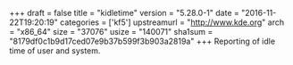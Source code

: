 +++
draft = false
title = "kidletime"
version = "5.28.0-1"
date = "2016-11-22T19:20:19"
categories = ['kf5']
upstreamurl = "http://www.kde.org"
arch = "x86_64"
size = "37076"
usize = "140071"
sha1sum = "8179df0c1b9d17ced07e9b37b599f3b903a2819a"
+++
Reporting of idle time of user and system.